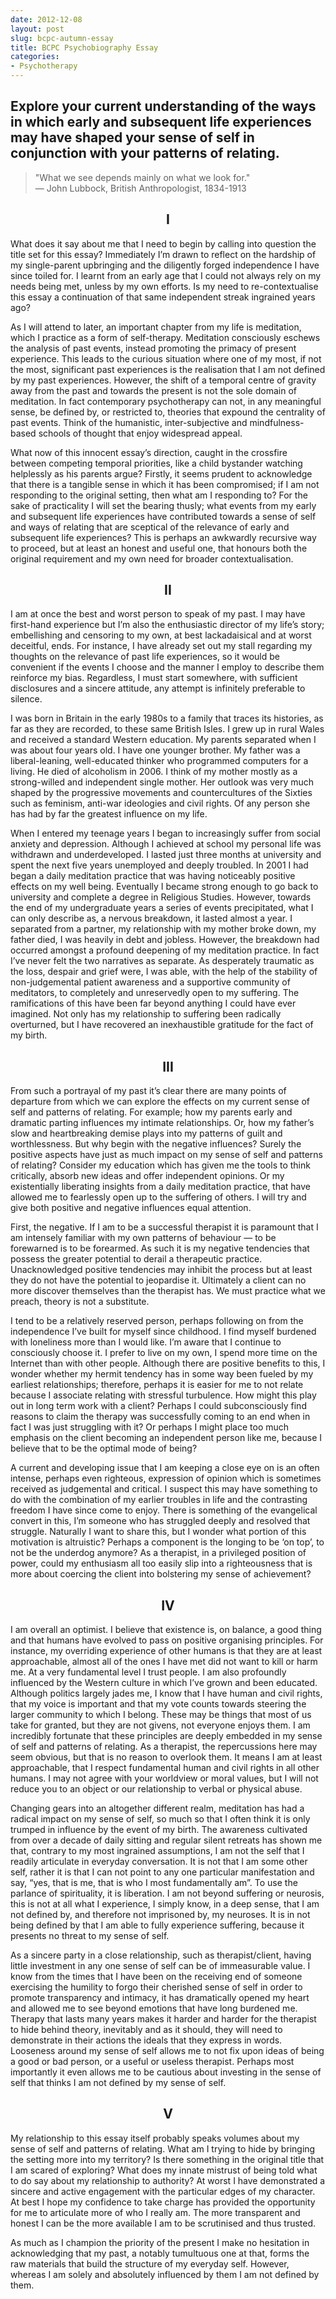 ```yaml
---
date: 2012-12-08
layout: post
slug: bcpc-autumn-essay
title: BCPC Psychobiography Essay
categories:
- Psychotherapy
---
```




## Explore your current understanding of the ways in which early and subsequent life experiences may have shaped your sense of self in conjunction with your patterns of relating.
> "What we see depends mainly on what we look for."  
> — John Lubbock, British Anthropologist, 1834-1913

<center>
  <h2>I</h2>
</center>
What does it say about me that I need to begin by calling into question the title set for this essay? Immediately I’m drawn to reflect on the hardship of my single-parent upbringing and the diligently forged independence I have since toiled for. I learnt from an early age that I could not always rely on my needs being met, unless by my own efforts. Is my need to re-contextualise this essay a continuation of that same independent streak ingrained years ago?

As I will attend to later, an important chapter from my life is meditation, which I practice as a form of self-therapy. Meditation consciously eschews the analysis of past events, instead promoting the primacy of present experience. This leads to the curious situation where one of my most, if not the most, significant past experiences is the realisation that I am not defined by my past experiences. However, the shift of a temporal centre of gravity away from the past and towards the present is not the sole domain of meditation. In fact contemporary psychotherapy can not, in any meaningful sense, be defined by, or  restricted to, theories that expound the centrality of past events. Think of the humanistic, inter-subjective and mindfulness-based schools of thought that enjoy widespread appeal.

What now of this innocent essay’s direction, caught in the crossfire between competing temporal priorities, like a child bystander watching helplessly as his parents argue? Firstly, it seems prudent to acknowledge that there is a tangible sense in which it has been compromised; if I am not responding to the original setting, then what am I responding  to? For the sake of practicality I will set the bearing thusly; what events from my early and subsequent life experiences have contributed towards a sense of self and ways of relating that are sceptical of the relevance of early and subsequent life experiences? This is perhaps an awkwardly recursive way to proceed, but at least an honest and useful one, that honours both the original requirement and my own need for broader contextualisation.

<center>
  <h2>II</h2>
</center>
I am at once the best and worst person to speak of my past. I may have first-hand experience but I’m also the enthusiastic director of my life’s story; embellishing and censoring to my own, at best lackadaisical and at worst deceitful, ends. For instance, I have already set out my stall regarding my thoughts on the relevance of past life experiences, so it would be convenient if the events I choose and the manner I employ to describe them reinforce my bias. Regardless, I must start somewhere, with sufficient disclosures and a sincere attitude, any attempt is infinitely preferable to silence.

I was born in Britain in the early 1980s to a family that traces its histories, as far as they are recorded, to these same British Isles. I grew up in rural Wales and received a standard Western education. My parents separated when I was about four years old. I have one younger brother. My father was a liberal-leaning, well-educated thinker who programmed computers for a living. He died of alcoholism in 2006. I think of my mother mostly as a strong-willed and independent single mother. Her outlook was very much shaped by the progressive movements and countercultures of the Sixties such as feminism, anti-war ideologies and civil rights. Of any person she has had by far the greatest influence on my life.

When I entered my teenage years I began to increasingly suffer from social anxiety and depression. Although I achieved at school my personal life was withdrawn and underdeveloped. I lasted just three months at university and spent the next five years unemployed and deeply troubled. In 2001 I had began a daily meditation practice that was having noticeably positive effects on my well being. Eventually I became strong enough to go back to university and complete a degree in Religious Studies. However, towards the end of my undergraduate years a series of events precipitated, what I can only describe as, a nervous breakdown, it lasted almost a year. I separated from a partner, my relationship with my mother broke down, my father died, I was heavily in debt and jobless.
However, the breakdown had occurred amongst a profound deepening of my meditation practice. In fact I’ve never felt the two narratives as separate. As desperately traumatic as the loss, despair and grief were, I was able, with the help of the stability of non-judgemental patient awareness and a supportive community of meditators, to completely and unreservedly open to my suffering. The ramifications of this have been far beyond anything I could have ever imagined. Not only has my relationship to suffering been radically overturned, but I have recovered an inexhaustible gratitude for the fact of my birth.

<center>
  <h2>III</h2>
</center>
From such a portrayal of my past it’s clear there are many points of departure from which we can explore the effects on my current sense of self and patterns of relating. For example; how my parents early and dramatic parting influences my  intimate relationships. Or, how my father’s slow and heartbreaking demise plays into my patterns of guilt and worthlessness. But why begin with the negative influences? Surely the positive aspects have just as much impact on my sense of self and patterns of relating? Consider my education which has given me the tools to think critically, absorb new ideas and offer independent opinions. Or my existentially liberating insights from a daily meditation practice, that have allowed me to fearlessly open up to the suffering of others. I will try and give both positive and negative influences equal attention. 

First, the negative. If I am to be a successful therapist it is paramount that I am intensely familiar with my own patterns of behaviour — to be forewarned is to be forearmed. As such it is my negative tendencies that possess the greater potential to derail a therapeutic practice. Unacknowledged positive tendencies may inhibit the process but at least they do not have the potential to jeopardise it. Ultimately a client can no more discover themselves than the therapist has. We must practice what we preach, theory is not a substitute.

I tend to be a relatively reserved person, perhaps following on from the independence I’ve built for myself since childhood. I find myself burdened with loneliness more than I would like. I’m aware that I continue to consciously choose it. I prefer to live on my own, I spend more time on the Internet than with other people. Although there are positive benefits to this, I wonder whether my hermit tendency has in some way been fueled by my earliest relationships; therefore, perhaps it is easier for me to not relate because I associate relating with stressful turbulence. How might this play out in long term work with a client? Perhaps I could subconsciously find reasons to claim the therapy was successfully coming to an end when in fact I was just struggling with it? Or perhaps I might place too much emphasis on the client becoming an independent person like me, because I believe that to be the optimal mode of being?

A current and developing issue that I am keeping a close eye on is an often intense, perhaps even righteous, expression of opinion which is sometimes received as judgemental and critical. I suspect this may have something to do with the combination of my earlier troubles in life and the contrasting freedom I have since come to enjoy. There is something of the evangelical convert in this, I’m someone who has struggled deeply and resolved that struggle. Naturally I want to share this, but I wonder what portion of this motivation is altruistic? Perhaps a component is the longing to be ‘on top’, to not be the underdog anymore? As a therapist, in a privileged position of power, could my enthusiasm all too easily slip into a righteousness that is more about coercing the client into bolstering my sense of achievement?

<center>
  <h2>IV</h2>
</center>
I am overall an optimist. I believe that existence is, on balance, a good thing and that humans have evolved to pass on positive organising principles. For instance, my overriding experience of other humans is that they are at least approachable, almost all of the ones I have met did not want to kill or harm me. At a very fundamental level I trust people. I am also profoundly influenced by the Western culture in which I’ve grown and been educated. Although politics largely jades me, I know that I have human and civil rights, that my voice is important and that my vote counts towards steering the larger community to which I belong. These may be things that most of us take for granted, but they are not givens, not everyone enjoys them. I am incredibly fortunate that these principles are deeply embedded in my sense of self and patterns of relating. As a therapist, the repercussions here may seem obvious, but that is no reason to overlook them. It means I am at least approachable, that I respect fundamental human and civil rights in all other humans. I may not agree with your worldview or moral values, but I will not reduce you to an object or our relationship to verbal or physical abuse.

Changing gears into an altogether different realm, meditation has had a radical impact on my sense of self, so much so that I often think it is only trumped in influence by the event of my birth. The awareness cultivated from over a decade of daily sitting and regular silent retreats has shown me that, contrary to my most ingrained assumptions, I am not the self that I  readily articulate in everyday conversation. It is not that I am some other self, rather it is that I can not point to any one particular manifestation and say, “yes, that is me, that is who I most fundamentally am”. To use the parlance of spirituality, it is liberation. I am not beyond suffering or neurosis, this is not at all what I experience, I simply know, in a deep sense, that I am not defined by, and therefore not imprisoned by, my neuroses. It is in not being defined by that I am able to fully experience suffering, because it presents no threat to my sense of self.

As a sincere party in a close relationship, such as therapist/client, having little investment in any one sense of self can be of immeasurable value. I know from the times that I have been on the receiving end of someone exercising the humility to forgo their cherished sense of self in order to promote transparency and intimacy, it has dramatically opened my heart and allowed me to see beyond emotions that have long burdened me. Therapy that lasts many years makes it harder and harder for the therapist to hide behind theory, inevitably and as it should, they will need to demonstrate in their actions the ideals that they express in words. Looseness around my sense of self allows me to not fix upon ideas of being a good or bad person, or a useful or useless therapist. Perhaps most importantly it even allows me to be cautious about investing in the sense of self that thinks I am not defined by my sense of self.

<center>
  <h2>V</h2>
</center>
My relationship to this essay itself probably speaks volumes about my sense of self and patterns of relating. What am I trying to hide by bringing the setting more into my territory? Is there something in the original title that I am scared of exploring? What does my innate mistrust of being told what to do say about my relationship to authority? At worst I have demonstrated a sincere and active engagement with the particular edges of my character. At best I hope my confidence to take charge has provided the opportunity for me to articulate more of who I really am. The more transparent and honest I can be the more available I am to be scrutinised and thus trusted.

As much as I champion the priority of the present I make no hesitation in acknowledging that my past, a notably tumultuous one at that, forms the raw materials that build the structure of my everyday self. However, whereas I am solely and absolutely influenced by them I am not defined by them.

